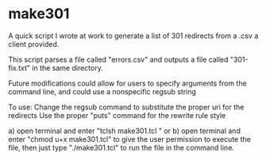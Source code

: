 # make301

A quick script I wrote at work to generate a list of 301 redirects from a .csv a client provided.

This script parses a file called "errors.csv" and outputs a file called "301-fix.txt" in the same directory.
 
Future modifications could allow for users to specify arguments from the command line, and could use a nonspecific regsub string

To use:
Change the regsub command to substitute the proper uri for the redirects
Use the proper "puts" command for the rewrite rule style

a) open terminal and enter "tclsh make301.tcl "
or
b) open terminal and enter "chmod u+x make301.tcl" to give the user permission to execute the file, then just type "./make301.tcl" to run the file in the command line.

